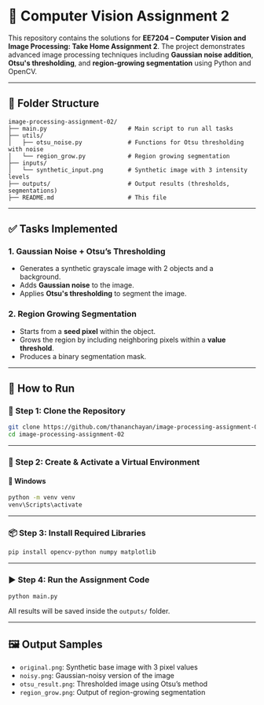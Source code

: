 # 🧠 Computer Vision Assignment 2

This repository contains the solutions for **EE7204 – Computer Vision and Image Processing: Take Home Assignment 2**. The project demonstrates advanced image processing techniques including **Gaussian noise addition**, **Otsu's thresholding**, and **region-growing segmentation** using Python and OpenCV.

---

## 📂 Folder Structure

```
image-processing-assignment-02/
├── main.py                       # Main script to run all tasks
├── utils/
│   ├── otsu_noise.py             # Functions for Otsu thresholding with noise
│   └── region_grow.py            # Region growing segmentation
├── inputs/
│   └── synthetic_input.png       # Synthetic image with 3 intensity levels
├── outputs/                      # Output results (thresholds, segmentations)
├── README.md                     # This file
```

---

## ✅ Tasks Implemented

### 1. Gaussian Noise + Otsu’s Thresholding

- Generates a synthetic grayscale image with 2 objects and a background.
- Adds **Gaussian noise** to the image.
- Applies **Otsu's thresholding** to segment the image.

### 2. Region Growing Segmentation

- Starts from a **seed pixel** within the object.
- Grows the region by including neighboring pixels within a **value threshold**.
- Produces a binary segmentation mask.

---

## 🚀 How to Run

### 🧰 Step 1: Clone the Repository

```bash
git clone https://github.com/thananchayan/image-processing-assignment-02.git
cd image-processing-assignment-02
```

---

### 🐍 Step 2: Create & Activate a Virtual Environment

#### 🔹 Windows

```bash
python -m venv venv
venv\Scripts\activate
```

---

### 📦 Step 3: Install Required Libraries

```bash
pip install opencv-python numpy matplotlib
```

---

### ▶️ Step 4: Run the Assignment Code

```bash
python main.py
```

All results will be saved inside the `outputs/` folder.

---

## 🖼️ Output Samples

- `original.png`: Synthetic base image with 3 pixel values
- `noisy.png`: Gaussian-noisy version of the image
- `otsu_result.png`: Thresholded image using Otsu’s method
- `region_grow.png`: Output of region-growing segmentation

